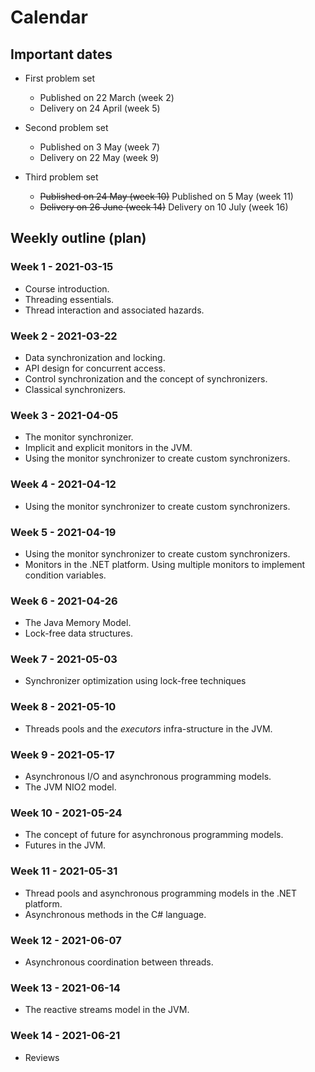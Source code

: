 # Calendar

## Important dates

- First problem set

  - Published on 22 March (week 2)
  - Delivery on 24 April (week 5)

- Second problem set

  - Published on 3 May (week 7)
  - Delivery on 22 May (week 9)

- Third problem set

  - ~~Published on 24 May (week 10)~~ Published on 5 May (week 11)
  - ~~Delivery on 26 June (week 14)~~ Delivery on 10 July (week 16)

## Weekly outline (plan)

### Week 1 - 2021-03-15

- Course introduction.
- Threading essentials.
- Thread interaction and associated hazards.

### Week 2 - 2021-03-22

- Data synchronization and locking.
- API design for concurrent access.
- Control synchronization and the concept of synchronizers.
- Classical synchronizers.

### Week 3 - 2021-04-05

- The monitor synchronizer.
- Implicit and explicit monitors in the JVM.
- Using the monitor synchronizer to create custom synchronizers.

### Week 4 - 2021-04-12

- Using the monitor synchronizer to create custom synchronizers.

### Week 5 - 2021-04-19

- Using the monitor synchronizer to create custom synchronizers.
- Monitors in the .NET platform. Using multiple monitors to implement condition variables.

### Week 6 - 2021-04-26

- The Java Memory Model.
- Lock-free data structures.

### Week 7 - 2021-05-03

- Synchronizer optimization using lock-free techniques

### Week 8 - 2021-05-10

- Threads pools and the _executors_ infra-structure in the JVM.

### Week 9 - 2021-05-17

- Asynchronous I/O and asynchronous programming models.
- The JVM NIO2 model.

### Week 10 - 2021-05-24

- The concept of future for asynchronous programming models.
- Futures in the JVM.

### Week 11 - 2021-05-31

- Thread pools and asynchronous programming models in the .NET platform.
- Asynchronous methods in the C# language.

### Week 12 - 2021-06-07

- Asynchronous coordination between threads.

### Week 13 - 2021-06-14

- The reactive streams model in the JVM.

### Week 14 - 2021-06-21

- Reviews